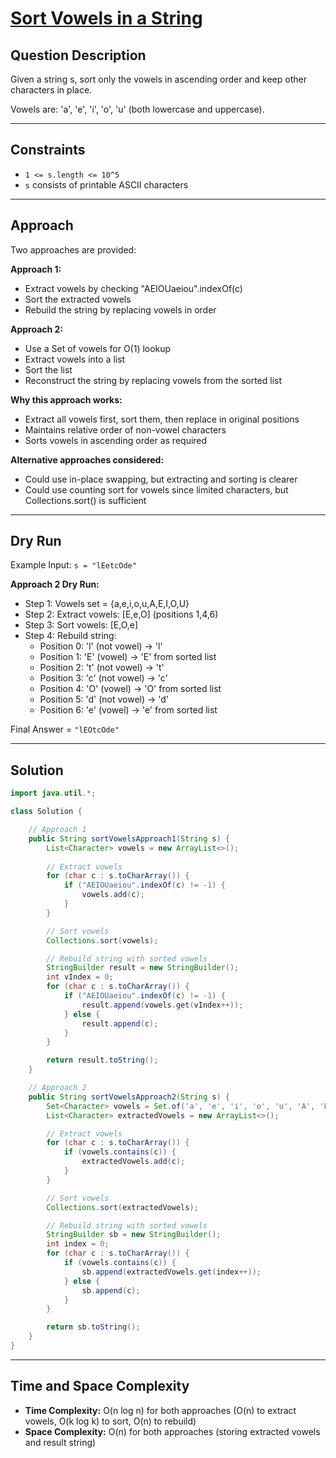 # [Sort Vowels in a String](https://leetcode.com/problems/sort-vowels-in-a-string/)

## Question Description
Given a string s, sort only the vowels in ascending order and keep other characters in place.

Vowels are: 'a', 'e', 'i', 'o', 'u' (both lowercase and uppercase).

---

## Constraints
- `1 <= s.length <= 10^5`
- `s` consists of printable ASCII characters

---

## Approach
Two approaches are provided:

**Approach 1:**
- Extract vowels by checking "AEIOUaeiou".indexOf(c)
- Sort the extracted vowels
- Rebuild the string by replacing vowels in order

**Approach 2:**
- Use a Set<Character> of vowels for O(1) lookup
- Extract vowels into a list
- Sort the list
- Reconstruct the string by replacing vowels from the sorted list

**Why this approach works:**
- Extract all vowels first, sort them, then replace in original positions
- Maintains relative order of non-vowel characters
- Sorts vowels in ascending order as required

**Alternative approaches considered:**
- Could use in-place swapping, but extracting and sorting is clearer
- Could use counting sort for vowels since limited characters, but Collections.sort() is sufficient

---

## Dry Run
Example Input: `s = "lEetcOde"`

**Approach 2 Dry Run:**
- Step 1: Vowels set = {a,e,i,o,u,A,E,I,O,U}
- Step 2: Extract vowels: [E,e,O] (positions 1,4,6)
- Step 3: Sort vowels: [E,O,e]
- Step 4: Rebuild string:
  - Position 0: 'l' (not vowel) → 'l'
  - Position 1: 'E' (vowel) → 'E' from sorted list
  - Position 2: 't' (not vowel) → 't'
  - Position 3: 'c' (not vowel) → 'c'
  - Position 4: 'O' (vowel) → 'O' from sorted list
  - Position 5: 'd' (not vowel) → 'd'
  - Position 6: 'e' (vowel) → 'e' from sorted list

Final Answer = `"lEOtcOde"`

---

## Solution
```java
import java.util.*;

class Solution {

    // Approach 1
    public String sortVowelsApproach1(String s) {
        List<Character> vowels = new ArrayList<>();
        
        // Extract vowels
        for (char c : s.toCharArray()) {
            if ("AEIOUaeiou".indexOf(c) != -1) {
                vowels.add(c);
            }
        }

        // Sort vowels
        Collections.sort(vowels);

        // Rebuild string with sorted vowels
        StringBuilder result = new StringBuilder();
        int vIndex = 0;
        for (char c : s.toCharArray()) {
            if ("AEIOUaeiou".indexOf(c) != -1) {
                result.append(vowels.get(vIndex++));
            } else {
                result.append(c);
            }
        }

        return result.toString();
    }

    // Approach 2
    public String sortVowelsApproach2(String s) {
        Set<Character> vowels = Set.of('a', 'e', 'i', 'o', 'u', 'A', 'E', 'I', 'O', 'U');
        List<Character> extractedVowels = new ArrayList<>();

        // Extract vowels
        for (char c : s.toCharArray()) {
            if (vowels.contains(c)) {
                extractedVowels.add(c);
            }
        }

        // Sort vowels
        Collections.sort(extractedVowels);

        // Rebuild string with sorted vowels
        StringBuilder sb = new StringBuilder();
        int index = 0;
        for (char c : s.toCharArray()) {
            if (vowels.contains(c)) {
                sb.append(extractedVowels.get(index++));
            } else {
                sb.append(c);
            }
        }

        return sb.toString();
    }
}
```

---

## Time and Space Complexity
- **Time Complexity:** O(n log n) for both approaches (O(n) to extract vowels, O(k log k) to sort, O(n) to rebuild)
- **Space Complexity:** O(n) for both approaches (storing extracted vowels and result string)